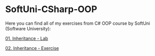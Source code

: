 # SoftUni-CSharp-OOP

Here you can find all of my exercises from C# OOP course by SoftUni (Software University):

[01. Inheritance - Lab](https://github.com/Vaseto28/SoftUni-CSharp-OOP/tree/main/Inheritance%20-%20Lab)

[02. Inheritance - Exercise](https://github.com/Vaseto28/SoftUni-CSharp-OOP/tree/main/Inheritance%20-%20Exercise)
